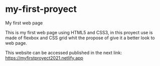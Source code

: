 # my-first-proyect
My first web page

This is my first web page using HTML5 and CSS3, in this proyect use is made of flexbox and CSS grid whit the propose of give it a better look to web page.

This website can be accessed published in the next link: https://myfirstproyect2021.netlify.app
